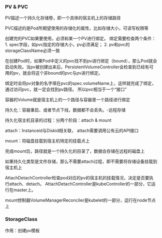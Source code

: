 ### PV & PVC

PV描述一个持久化存储卷，即一个具体的宿主机上的存储路径

PVC描述的是Pod所期望使用的存储化的属性，比如存储大小，可读写权限等

创建完的PVC如果要使用，必须和某一个PV进行绑定。 绑定需要检查两个条件：1. spec字段，如pvc指定的存储大小，pv必须满足； 2. pv和pvc的storageClassName必须一致

在创建Pod时，如果Pod中定义的pvc找不到pv进行绑定（bound），那么Pod就会启动失败。当pv被创建出来后，PersistentVolumeController会检查到已经有可用的pv，就会将这个非bound的pvc与pv进行绑定。

绑定时会将pv对象的名字填在pvc的spec.volumeName上，这样就完成了绑定，通过访问pvc，就一定会找到pv路径。 所以pvc相当于一个“接口”

容器的Volume就是宿主机上的一个路径与容器里一个路径进行绑定

持久化：容器重启、或者节点下线，数据都不会丢失。-远程存储

持久化宿主机目录的过程：分两个阶段：attach & mount

attach：Instanceid与Diskid相关联， attach需要调用公有云的API接口

mount：将磁盘挂载到宿主机特定的挂载点上

完成mount后，路径就是一个持久化的目录了，数据会存储在远程的磁盘上

如果持久化类型是文件存储，那么不需要attach过程，即不需要将存储设备挂载到宿主机上

AttachDetachController检查pod对应的pv的宿主机的挂载情况，决定是否要执行attach、detach。 AttachDetachController是kubeController的一部分，它运行在master上。

mount控制器VolumeManagerReconciler是kubelet的一部分，运行在node节点上

### StorageClass

作用：创建pv模板